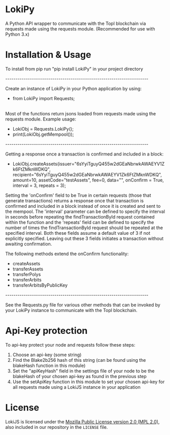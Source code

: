 # LokiPy
A Python API wrapper to communicate with the Topl blockchain via requests made using the requests module. (Recommended for use with Python 3.x)

# Installation & Usage
To install from pip run "pip install LokiPy" in your project directory<br/>

----------------------------------------------------------------------<br/>

Create an instance of LokiPy in your Python application by using:<br/>
* from LokiPy import Requests;<br/><br/>

Most of the functions return jsons loaded from requests made using the requests module. Example usage: <br/>
* LokiObj = Requests.LokiPy();<br/>
* print(LokiObj.getMempool());<br/>

----------------------------------------------------------------------<br/>

Getting a response once a transaction is confirmed and included in a block:<br/>
* LokiObj.createAssets(issuer="6sYyiTguyQ455w2dGEaNbrwkAWAEYV1Zk6FtZMknWDKQ", recipient="6sYyiTguyQ455w2dGEaNbrwkAWAEYV1Zk6FtZMknWDKQ", amount=10, assetCode="testAssets", fee=0, data="", onConfirm = True, interval = 3, repeats = 3); <br/>

Setting the 'onConfirm' field to be True in certain requests (those that generate transactions) returns a response once that transaction is confirmed and included in a block instead of once it is created and sent to the mempool. The 'interval' parameter can be defined to specify the interval in seconds before repeating the findTransactionById request contained within the function and the 'repeats' field can be defined to specify the number of times the findTransactionById request should be repeated at the specified interval. Both these fields assume a default value of 3 if not explicitly specified. Leaving out these 3 fields initiates a transaction without awaiting confirmation.<br/>

The following methods extend the onConfirm functionality:<br/>
* createAssets<br/>
* transferAssets<br/>
* transferPolys<br/>
* transferArbits<br/>
* transferArbitsByPublicKey<br/>

----------------------------------------------------------------------<br/>

See the Requests.py file for various other methods that can be invoked by your LokiPy instance to communicate with the Topl blockchain.


# Api-Key protection
To api-key protect your node and requests follow these steps:<br/>
1. Choose an api-key (some string)<br/>
2. Find the Blake2b256 hash of this string (can be found using the blakeHash function in this module)<br/>
3. Set the "apiKeyHash" field in the settings file of your node to be the blakeHash of your chosen api-key as found in the previous step<br/>
4. Use the setApiKey function in this module to set your chosen api-key for all requests made using a LokiJS instance in your application<br/>

# License
LokiJS is licensed under the
[Mozilla Public License version 2.0 (MPL 2.0)](https://www.mozilla.org/en-US/MPL/2.0), also included
in our repository in the `LICENSE` file.
